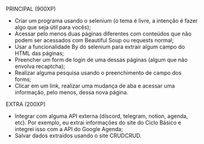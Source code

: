 PRINCIPAL (900XP)
- Criar um programa usando o selenium (o tema é livre, a intenção é fazer algo que seja útil para vocês);
- Acessar pelo menos duas páginas diferentes com conteúdos que não podem ser acessados com Beautiful Soup ou requests normal;
- Usar a funcionalidade By do selenium para extrair algum campo do HTML das páginas;
- Preencher um form de login de uma dessas páginas (algum que não envolva recaptcha);
- Realizar alguma pesquisa usando o preenchimento de campo dos forms;
- Clicar em um link, realizar uma mudança de aba e acessar uma informação, pelo menos, dessa nova página.

EXTRA (200XP)
- Integrar com alguma API externa (discord, telegram, notion, agenda, etc). Por exemplo, eu extrai informações do site do Ciclo Básico e integrei isso com a API do Google Agenda;
- Salvar dados extraídos usando o site CRUDCRUD.